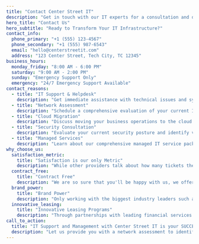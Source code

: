 ```yaml
---
title: "Contact Center Street IT"
description: "Get in touch with our IT experts for a consultation and discover how we can help transform your business technology."
hero_title: "Contact Us"
hero_subtitle: "Ready to Transform Your IT Infrastructure?"
contact_info:
  phone_primary: "+1 (555) 123-4567"
  phone_secondary: "+1 (555) 987-6543"
  email: "hello@centerstreetit.com"
  address: "123 Center Street, Tech City, TC 12345"
business_hours:
  monday_friday: "8:00 AM - 6:00 PM"
  saturday: "9:00 AM - 2:00 PM"
  sunday: "Emergency Support Only"
  emergency: "24/7 Emergency Support Available"
contact_reasons:
  - title: "IT Support & Helpdesk"
    description: "Get immediate assistance with technical issues and system problems."
  - title: "Network Assessment"
    description: "Schedule a comprehensive evaluation of your current IT infrastructure."
  - title: "Cloud Migration"
    description: "Discuss moving your business operations to the cloud."
  - title: "Security Consultation"
    description: "Evaluate your current security posture and identify vulnerabilities."
  - title: "Managed Services"
    description: "Learn about our comprehensive managed IT service packages."
why_choose_us:
  satisfaction_metric:
    title: "Satisfaction is our only Metric"
    description: "While other providers talk about how many tickets they close or how much time they spend with you, these all lead to a negative experience. At Center Street IT, we are only happy if you are happy and running well."
  contract_free:
    title: "Contract Free"
    description: "We are so sure that you'll be happy with us, we offer all of our services contract free."
  brand_power:
    title: "Brand Power"
    description: "Only working with the biggest industry leaders such as Cisco, Microsoft, Google and Dell to ensure the solutions we deliver meet or exceed the test of time."
  innovative_leasing:
    title: "Innovative Leasing Programs"
    description: "Through partnerships with leading financial services firms to provide the equipment you need along with a payment that won't break the bank. Often times we can outfit/refresh your entire office for what you currently pay for just copiers."
call_to_action:
  title: "IT Support and Management with Center Street IT is your SUCCESS"
  description: "Let us provide you with a network assessment to identify areas for improvement and optimization."
---
```

